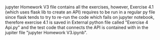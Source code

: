 jupyter Homework V3 file contains all the exercises, however, Exercise 4.1 (which uses flask lib to create an API) requires to be run in a regular py file since flask tends to try to re-run the code which fails on jupyter notebook, therefore exercise 4.1 is saved in
External python file called "Exercise 4 Api.py" and the test code that connects the API is contained with in the jupiter file "jupyter Homework V3.ipynb".
